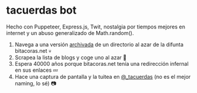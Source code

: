 # tacuerdas bot

Hecho con Puppeteer, Express.js, Twit, nostalgia por tiempos mejores en internet y un abuso generalizado de Math.random().

1. Navega a una versión [archivada](http://web.archive.org) de un directorio al azar de la difunta bitacoras.net :skull:	
2. Scrapea la lista de blogs y coge uno al azar :bookmark_tabs:
3. Espera 40000 años porque bitacoras.net tenía una redirección infernal en sus enlaces :zzz:
4. Hace una captura de pantalla y la tuitea en [@_tacuerdas](https://twitter.com/_tacuerdas) (no es el mejor naming, lo sé) :camera:

